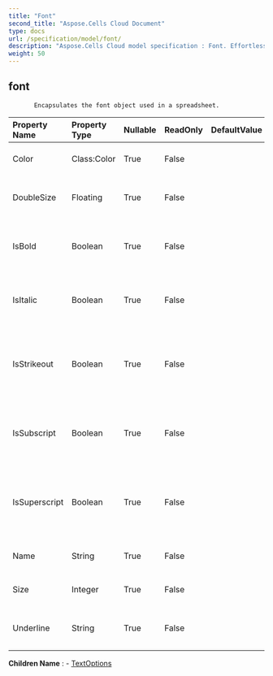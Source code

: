 ```yaml
---
title: "Font"
second_title: "Aspose.Cells Cloud Document"
type: docs
url: /specification/model/font/
description: "Aspose.Cells Cloud model specification : Font. Effortlessly handle Excel and other spreadsheet documents with features like opening, generating, editing, splitting, merging, comparing, and converting."
weight: 50
---
```


## **font**

           Encapsulates the font object used in a spreadsheet.            

| Property Name | Property Type | Nullable |  ReadOnly | DefaultValue | Description | 
| :- | :- | :- |:- |  :- | :- |
| Color | Class:Color | True |  False |  | Gets or sets the  of the font.  |  
| DoubleSize | Floating | True |  False |  | Gets and sets the double size of the font.  |  
| IsBold | Boolean | True |  False |  | Gets or sets a value indicating whether the font is bold.  |  
| IsItalic | Boolean | True |  False |  | Gets or sets a value indicating whether the font is italic.  |  
| IsStrikeout | Boolean | True |  False |  | Gets or sets a value indicating whether the font is single strikeout.  |  
| IsSubscript | Boolean | True |  False |  | Gets or sets a value indicating whether the font is subscript.  |  
| IsSuperscript | Boolean | True |  False |  | Gets or sets a value indicating whether the font is super script.  |  
| Name | String | True |  False |  | Gets  or sets the name of the .  |  
| Size | Integer | True |  False |  | Gets or sets the size of the font.  |  
| Underline | String | True |  False |  | Gets or sets the font underline type.  |  

**Children Name** : 
	-  [TextOptions](textoptions) 
